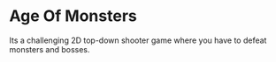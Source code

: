 # Age Of Monsters
Its a challenging 2D top-down shooter game where you have to defeat monsters and bosses.
